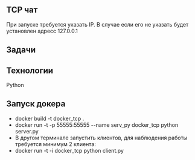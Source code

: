 ## TCP чат

При запуске требуется указать IP. В случае если его не указать будет установлен адресс 127.0.0.1

## Задачи

## Технологии

Python

## Запуск докера

- docker build -t docker_tcp .
- docker run -t -p 55555:55555 --name serv_py docker_tcp python server.py
- В другом терминале запустить клиентов, для наблюдения работы требуется минимум 2 клиента:
- docker run -t -i docker_tcp python client.py
